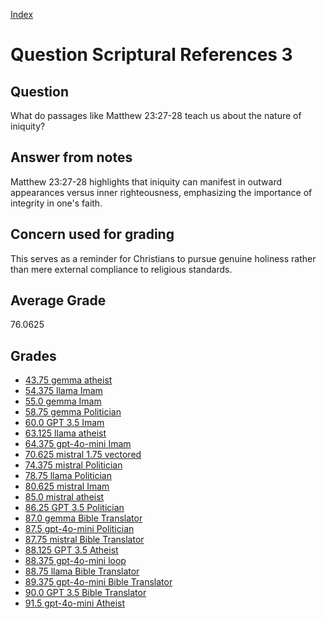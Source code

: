 
[Index](../../index.md)
# Question Scriptural References 3
## Question
What do passages like Matthew 23:27-28 teach us about the nature of iniquity?

## Answer from notes
Matthew 23:27-28 highlights that iniquity can manifest in outward appearances versus inner righteousness, emphasizing the importance of integrity in one's faith.

## Concern used for grading
This serves as a reminder for Christians to pursue genuine holiness rather than mere external compliance to religious standards.

## Average Grade
76.0625

## Grades
 * [43.75 gemma atheist](../answers/gemma_atheist/Scriptural_References_3.md)
 * [54.375 llama Imam](../answers/llama_Imam/Scriptural_References_3.md)
 * [55.0 gemma Imam](../answers/gemma_Imam/Scriptural_References_3.md)
 * [58.75 gemma Politician](../answers/gemma_Politician/Scriptural_References_3.md)
 * [60.0 GPT 3.5 Imam](../answers/GPT_3.5_Imam/Scriptural_References_3.md)
 * [63.125 llama atheist](../answers/llama_atheist/Scriptural_References_3.md)
 * [64.375 gpt-4o-mini Imam](../answers/gpt-4o-mini_Imam/Scriptural_References_3.md)
 * [70.625 mistral 1.75 vectored](../answers/mistral_1.75_vectored/Scriptural_References_3.md)
 * [74.375 mistral Politician](../answers/mistral_Politician/Scriptural_References_3.md)
 * [78.75 llama Politician](../answers/llama_Politician/Scriptural_References_3.md)
 * [80.625 mistral Imam](../answers/mistral_Imam/Scriptural_References_3.md)
 * [85.0 mistral atheist](../answers/mistral_atheist/Scriptural_References_3.md)
 * [86.25 GPT 3.5 Politician](../answers/GPT_3.5_Politician/Scriptural_References_3.md)
 * [87.0 gemma Bible Translator](../answers/gemma_Bible_Translator/Scriptural_References_3.md)
 * [87.5 gpt-4o-mini Politician](../answers/gpt-4o-mini_Politician/Scriptural_References_3.md)
 * [87.75 mistral Bible Translator](../answers/mistral_Bible_Translator/Scriptural_References_3.md)
 * [88.125 GPT 3.5 Atheist](../answers/GPT_3.5_Atheist/Scriptural_References_3.md)
 * [88.375 gpt-4o-mini loop](../answers/gpt-4o-mini_loop/Scriptural_References_3.md)
 * [88.75 llama Bible Translator](../answers/llama_Bible_Translator/Scriptural_References_3.md)
 * [89.375 gpt-4o-mini Bible Translator](../answers/gpt-4o-mini_Bible_Translator/Scriptural_References_3.md)
 * [90.0 GPT 3.5 Bible Translator](../answers/GPT_3.5_Bible_Translator/Scriptural_References_3.md)
 * [91.5 gpt-4o-mini Atheist](../answers/gpt-4o-mini_Atheist/Scriptural_References_3.md)

